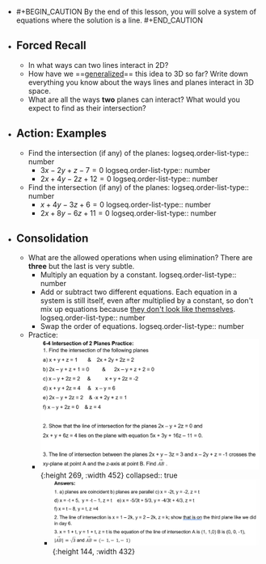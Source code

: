 - #+BEGIN_CAUTION
  By the end of this lesson, you will solve a system of equations where the solution is a line.
  #+END_CAUTION
- ## Forced Recall
	- In what ways can two lines interact in 2D?
	- How have we ==[generalized]([[generalize]])== this idea to 3D so far? Write down everything you know about the ways lines and planes interact in 3D space.
	- What are all the ways **two** planes can interact? What would you expect to find as their intersection?
- ## Action:  Examples
	- Find the intersection (if any) of the planes:
	  logseq.order-list-type:: number
		- $3x-2y+z-7=0$
		  logseq.order-list-type:: number
		- $2x+4y-2z+12=0$
		  logseq.order-list-type:: number
	- Find the intersection (if any) of the planes:
	  logseq.order-list-type:: number
		- $x+4y-3z+6=0$
		  logseq.order-list-type:: number
		- $2x+8y-6z+11=0$
		  logseq.order-list-type:: number
- ## Consolidation
	- What are the allowed operations when using elimination? There are **three** but the last is very subtle.
		- Multiply an equation by a constant.
		  logseq.order-list-type:: number
		- Add or subtract two different equations. Each equation in a system is still itself, even after multiplied by a constant, so don't mix up equations because [they don't look like themselves](((683d14e7-506f-43a0-ba8e-ba6bb9b31956))).
		  logseq.order-list-type:: number
		- Swap the order of equations.
		  logseq.order-list-type:: number
	- Practice:
		- ![image.png](../assets/image_1748834409972_0.png){:height 269, :width 452}
		  collapsed:: true
			- ![image.png](../assets/image_1748834429108_0.png){:height 144, :width 432}
